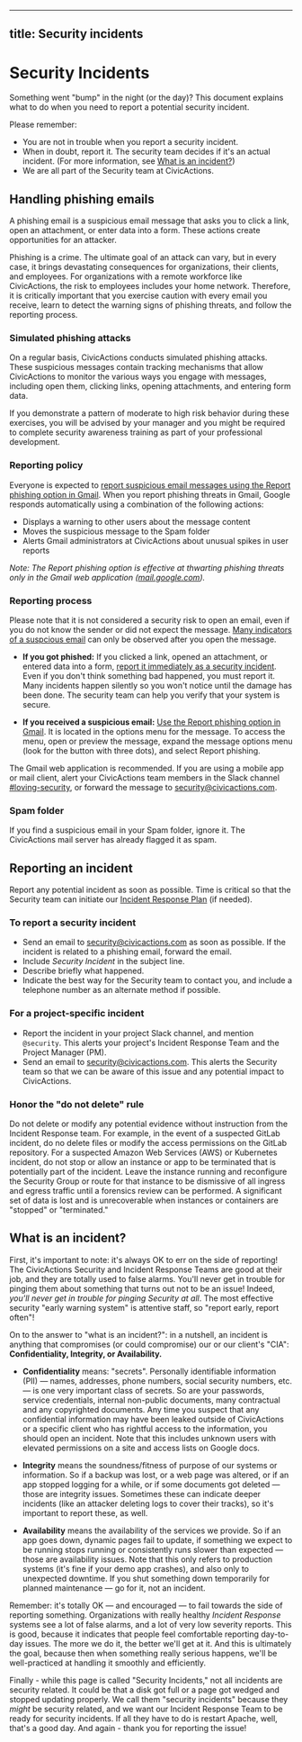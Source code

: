 ______________________________________________________________________

## title: Security incidents

# Security Incidents

Something went "bump" in the night (or the day)? This document explains what to do when you need to report a potential security incident.

Please remember:

- You are not in trouble when you report a security incident.
- When in doubt, report it. The security team decides if it's an actual incident. (For more information, see [What is an incident?](#what-is-an-incident))
- We are all part of the Security team at CivicActions.

## Handling phishing emails

A phishing email is a suspicious email message that asks you to click a link, open an attachment, or enter data into a form. These actions create opportunities for an attacker.

Phishing is a crime. The ultimate goal of an attack can vary, but in every case, it brings devastating consequences for organizations, their clients, and employees. For organizations with a remote workforce like CivicActions, the risk to employees includes your home network. Therefore, it is critically important that you exercise caution with every email you receive, learn to detect the warning signs of phishing threats, and follow the reporting process.

### Simulated phishing attacks

On a regular basis, CivicActions conducts simulated phishing attacks. These suspicious messages contain tracking mechanisms that allow CivicActions to monitor the various ways you engage with messages, including open them, clicking links, opening attachments, and entering form data.

If you demonstrate a pattern of moderate to high risk behavior during these exercises, you will be advised by your manager and you might be required to complete security awareness training as part of your professional development.

### Reporting policy

Everyone is expected to [report suspicious email messages using the Report phishing option in Gmail](https://support.google.com/mail/answer/8253?hl=en#zippy=%2Cuse-gmail-to-help-you-identify-phishing-emails%2Creport-a-phishing-email). When you report phishing threats in Gmail, Google responds automatically using a combination of the following actions:

- Displays a warning to other users about the message content
- Moves the suspicious message to the Spam folder
- Alerts Gmail administrators at CivicActions about unusual spikes in user reports

_Note: The Report phishing option is effective at thwarting phishing threats only in the Gmail web application ([mail.google.com](https://mail.google.com/))._

### Reporting process

Please note that it is not considered a security risk to open an email, even if you do not know the sender or did not expect the message. [Many indicators of a suspcious email](https://support.google.com/mail/answer/8253?hl=en) can only be observed after you open the message.

- **If you got phished:** If you clicked a link, opened an attachment, or entered data into a form, [report it immediately as a security incident](#reporting-an-incident). Even if you don't think something bad happened, you must report it. Many incidents happen silently so you won't notice until the damage has been done. The security team can help you verify that your system is secure.

- **If you received a suspicious email:** [Use the Report phishing option in Gmail](https://support.google.com/mail/answer/8253?hl=en#zippy=%2Cuse-gmail-to-help-you-identify-phishing-emails%2Creport-a-phishing-email). It is located in the options menu for the message. To access the menu, open or preview the message, expand the message options menu (look for the button with three dots), and select Report phishing.

The Gmail web application is recommended. If you are using a mobile app or mail client, alert your CivicActions team members in the Slack channel [#loving-security](https://civicactions.slack.com/messages/loving-security/), or forward the message to [security@civicactions.com](mailto:security@civicactions.com).

### Spam folder

If you find a suspicious email in your Spam folder, ignore it. The CivicActions mail server has already flagged it as spam.

## Reporting an incident

Report any potential incident as soon as possible. Time is critical so that the Security team can initiate our [Incident Response Plan](incident-response-plan.md) (if needed).

### To report a security incident

- Send an email to [security@civicactions.com](mailto:security@civicactions.com) as soon as possible. If the incident is related to a phishing email, forward the email.
- Include _Security Incident_ in the subject line.
- Describe briefly what happened.
- Indicate the best way for the Security team to contact you, and include a telephone number as an alternate method if possible.

### For a project-specific incident

- Report the incident in your project Slack channel, and mention `@security`. This alerts your project's Incident Response Team and the Project Manager (PM).
- Send an email to [security@civicactions.com](mailto:security@civicactions.com). This alerts the Security team so that we can be aware of this issue and any potential impact to CivicActions.

### Honor the "do not delete" rule

Do not delete or modify any potential evidence without instruction from the Incident Response team. For example, in the event of a suspected GitLab incident, do no delete files or modify the access permissions on the GitLab repository. For a suspected Amazon Web Services (AWS) or Kubernetes incident, do not stop or allow an instance or app to be terminated that is potentially part of the incident. Leave the instance running and reconfigure the Security Group or route for that instance to be dismissive of all ingress and egress traffic until a forensics review can be performed. A significant set of data is lost and is unrecoverable when instances or containers are "stopped" or "terminated."

## What is an incident?

First, it's important to note: it's always OK to err on the side of reporting! The CivicActions Security and Incident Response Teams are good at their job, and they are totally used to false alarms. You'll never get in trouble for pinging them about something that turns out not to be an issue! Indeed, _you'll never get in trouble for pinging Security at all_. The most effective security "early warning system" is attentive staff, so "report early, report often"!

On to the answer to "what is an incident?": in a nutshell, an incident is anything that compromises (or could compromise) our or our client's "CIA": **Confidentiality, Integrity, or Availability.**

- **Confidentiality** means: "secrets". Personally identifiable information (PII) — names, addresses, phone numbers, social security numbers, etc. — is one very important class of secrets. So are your passwords, service credentials, internal non-public documents, many contractual and any copyrighted documents. Any time you suspect that any confidential information may have been leaked outside of CivicActions or a specific client who has rightful access to the information, you should open an incident. Note that this includes unknown users with elevated permissions on a site and access lists on Google docs.

- **Integrity** means the soundness/fitness of purpose of our systems or information. So if a backup was lost, or a web page was altered, or if an app stopped logging for a while, or if some documents got deleted — those are integrity issues. Sometimes these can indicate deeper incidents (like an attacker deleting logs to cover their tracks), so it's important to report these, as well.

- **Availability** means the availability of the services we provide. So if an app goes down, dynamic pages fail to update, if something we expect to be running stops running or consistently runs slower than expected — those are availability issues. Note that this only refers to production systems (it's fine if your demo app crashes), and also only to unexpected downtime. If you shut something down temporarily for planned maintenance — go for it, not an incident.

Remember: it's totally OK — and encouraged — to fail towards the side of reporting something. Organizations with really healthy _Incident Response_ systems see a lot of false alarms, and a lot of very low severity reports. This is good, because it indicates that people feel comfortable reporting day-to-day issues. The more we do it, the better we'll get at it. And this is ultimately the goal, because then when something really serious happens, we'll be well-practiced at handling it smoothly and efficiently.

Finally - while this page is called "Security Incidents," not all incidents are security related. It could be that a disk got full or a page got wedged and stopped updating properly. We call them "security incidents" because they _might_ be security related, and we want our Incident Response Team to be ready for security incidents. If all they have to do is restart Apache, well, that's a good day. And again - thank you for reporting the issue!
